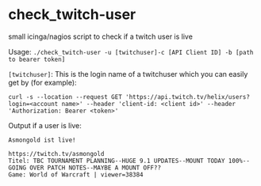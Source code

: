 # check_twitch-user
small icinga/nagios script to check if a twitch user is live

Usage: 
```./check_twitch-user -u [twitchuser]-c [API Client ID] -b [path to bearer token]```

```[twitchuser]```:
This is the login name of a twitchuser which you can easily get by (for example): 
```
curl -s --location --request GET 'https://api.twitch.tv/helix/users?login=<account name>' --header 'client-id: <client id>' --header 'Authorization: Bearer <token>'
```
  

Output if a user is live: 
```
Asmongold ist live!

https://twitch.tv/asmongold
Titel: TBC TOURNAMENT PLANNING--HUGE 9.1 UPDATES--MOUNT TODAY 100%--GOING OVER PATCH NOTES--MAYBE A MOUNT OFF??
Game: World of Warcraft | viewer=38384
```
